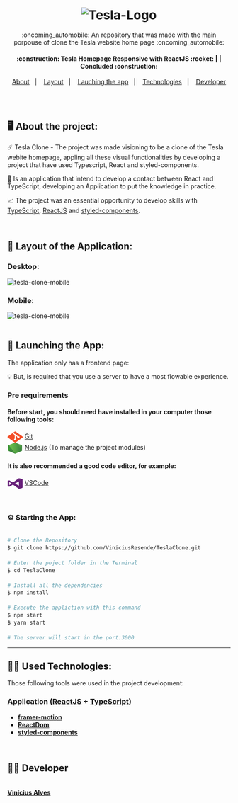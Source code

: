 <h1 align="center">
  <img alt="Tesla-Logo" src="https://logosmarcas.net/wp-content/uploads/2020/11/Tesla-Logo-650x366.png" width="400px" />
</h1>
<p align= "center">:oncoming_automobile: An repository that was made with the main porpouse of clone the Tesla website home page :oncoming_automobile:</p>

<h4 align="center"> 
	:construction:  Tesla Homepage Responsive with ReactJS :rocket: | | Concluded  :construction:
</h4>

<p align="center">
  <a href="#desktop_computer-about-the-project">About</a>&nbsp;&nbsp;&nbsp;|&nbsp;&nbsp;&nbsp;
  <a href="#art-layout-of-the-application">Layout</a>&nbsp;&nbsp;&nbsp;|&nbsp;&nbsp;&nbsp;
  <a href="#rocket-launching-the-app">Lauching the app</a>&nbsp;&nbsp;&nbsp;|&nbsp;&nbsp;&nbsp;
  <a href="#man_technologist-used-technologies">Technologies</a>&nbsp;&nbsp;&nbsp;|&nbsp;&nbsp;&nbsp;
  <a href="#raising_hand_man-developer">Developer</a>
</p>

</br>
</br>

## :desktop_computer: About the project:

:comet:  Tesla Clone - The project was made visioning to be a clone of the Tesla webite homepage, appling all these visual functionalities by developing a project that have used Typescript, React and styled-components. 

:rocket: Is an application that intend to develop a contact between React and TypeScript, developing an Application to put the knowledge in practice. 

:chart_with_upwards_trend: The project was an essential opportunity to develop skills with [TypeScript](https://www.typescriptlang.org/), [ReactJS](https://reactjs.org/) and [styled-components](https://styled-components.com/).  

</br>

## :art: Layout of the Application:

### Desktop: 

<img alt="tesla-clone-mobile" src="https://res.cloudinary.com/viniciusalvesdefaria/image/upload/v1616500958/TeslaClone/TeslaCloneDesktop_iqy7z4.gif">

### Mobile: 

<img alt="tesla-clone-mobile" src="https://res.cloudinary.com/viniciusalvesdefaria/image/upload/v1616458386/TeslaClone/TeslaCloneMobile_pz08zp.gif">
 
 
</br>
</br>

## :rocket: Launching the App:

The application only has a frontend page:

:bulb: But, is required that you use a server to have a most flowable experience.

### Pre requirements
#### Before start, you should need have installed in your computer those following tools:
<img align="center" alt="GIT" height="25" width="35" src="https://raw.githubusercontent.com/devicons/devicon/master/icons/git/git-original.svg" style="max-width:100%;">  [Git](https://git-scm.com)</img>
</br>
<img align="center" alt="NodeJS" height="25" width="35" src="https://raw.githubusercontent.com/devicons/devicon/master/icons/nodejs/nodejs-original.svg" style="max-width:100%;"> [Node.js](https://nodejs.org/en/) (To manage the project modules)</img>

#### It is also recommended a good code editor, for example: 
<img align="center" alt="VisualStudioCode" height="25" width="35" src="https://raw.githubusercontent.com/devicons/devicon/master/icons/visualstudio/visualstudio-plain.svg" style="max-width:100%;"> [VSCode](https://code.visualstudio.com/)</img>

</br>

### :gear: Starting the App:

 ```bash

 # Clone the Repository
 $ git clone https://github.com/ViniciusResende/TeslaClone.git
 
 # Enter the poject folder in the Terminal
 $ cd TeslaClone
 
 # Install all the dependencies
 $ npm install
 
 # Execute the appliction with this command
 $ npm start
 $ yarn start
 
 # The server will start in the port:3000
 
 ```
 
 ---
 
## :man_technologist: Used Technologies:

Those following tools were used in the project development:

### **Application**  ([ReactJS](https://reactjs.org/) + [TypeScript](https://www.typescriptlang.org/))

-   **[framer-motion](https://www.framer.com/motion/)**
-   **[ReactDom](https://reactjs.org/docs/react-dom.html)**
-   **[styled-components](https://styled-components.com/)**

</br>

## :raising_hand_man: Developer

<a href="https://github.com/ViniciusResende">
 	<img src="https://res.cloudinary.com/viniciusalvesdefaria/image/upload/v1613257612/foto_perfil_rounded_mv1cpi.png" width="100px;" alt=""/>
 <br />
 	<b>Vinícius Alves</b></a> <a href="https://github.com/ViniciusResende" title="Vinícius Alves"></a>
 <br />


